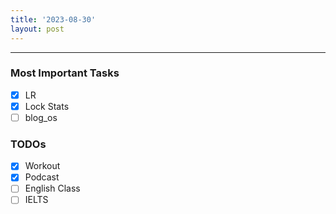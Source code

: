 ```yaml
---
title: '2023-08-30'
layout: post
---
```


---

### Most Important Tasks

- [x] LR
- [x] Lock Stats
- [ ] blog_os

### TODOs

- [x] Workout
- [x] Podcast
- [ ] English Class
- [ ] IELTS
